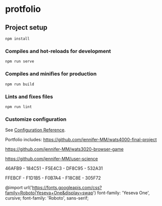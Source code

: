 # protfolio

## Project setup
```
npm install
```

### Compiles and hot-reloads for development
```
npm run serve
```

### Compiles and minifies for production
```
npm run build
```

### Lints and fixes files
```
npm run lint
```

### Customize configuration
See [Configuration Reference](https://cli.vuejs.org/config/).

Portfolio includes:
https://github.com/jennifer-MM/wats4000-final-project

https://github.com/jennifer-MM/wats3020-browser-game

https://github.com/jennifer-MM/user-science

46AFB9 - 184C51 - F5E4C3 - DF8C95 - 532A31

FFEBCF - F1D1B5 - F0B7A4 - F18C8E - 305F72

@import url('https://fonts.googleapis.com/css?family=Roboto|Yeseva+One&display=swap')
font-family: 'Yeseva One', cursive;
font-family: 'Roboto', sans-serif;
        